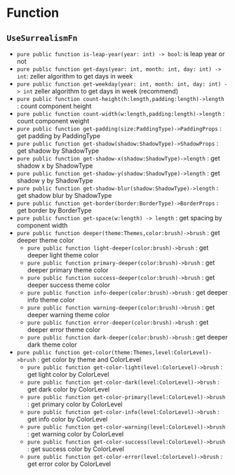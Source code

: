 # Function

## `UseSurrealismFn`

- `pure public function is-leap-year(year: int) -> bool`: is leap year or not
- `pure public function get-days(year: int, month: int, day: int) -> int`: zeller algorithm to get days in week
- `pure public function get-weekday(year: int, month: int, day: int) -> int` zeller algorithm to get days in week (recommend)
- `pure public function count-height(h:length,padding:length)->length` : count component height
- `pure public function count-width(w:length,padding:length)->length` : count component weight
- `pure public function get-padding(size:PaddingType)->PaddingProps` : get padding by PaddingType
- `pure public function get-shadow(shadow:ShadowType)->ShadowProps` : get shadow by ShadowType
- `pure public function get-shadow-x(shadow:ShadowType)->length` : get shadow x by ShadowType
- `pure public function get-shadow-y(shadow:ShadowType)->length` : get shadow y by ShadowType
- `pure public function get-shadow-blur(shadow:ShadowType)->length` : get shadow blur by ShadowType
- `pure public function get-border(border:BorderType)->BorderProps` : get border by BorderType
- `pure public function get-space(w:length) -> length` : get spacing by component width
- `pure public function deeper(theme:Themes,color:brush)->brush` : get deeper theme color
  - `pure public function light-deeper(color:brush)->brush` : get deeper light theme color
  - `pure public function primary-deeper(color:brush)->brush` : get deeper primary theme color
  - `pure public function success-deeper(color:brush)->brush` : get deeper success theme color
  - `pure public function info-deeper(color:brush)->brush` : get deeper info theme color
  - `pure public function warning-deeper(color:brush)->brush` : get deeper warning theme color
  - `pure public function error-deeper(color:brush)->brush` : get deeper error theme color
  - `pure public function dark-deeper(color:brush)->brush` : get deeper dark theme color
- `pure public function get-color(theme:Themes,level:ColorLevel)->brush` : get color by theme and ColorLevel
  - `pure public function get-color-light(level:ColorLevel)->brush` : get light color by ColorLevel
  - `pure public function get-color-dark(level:ColorLevel)->brush` : get dark color by ColorLevel
  - `pure public function get-color-primary(level:ColorLevel)->brush` : get primary color by ColorLevel
  - `pure public function get-color-info(level:ColorLevel)->brush` : get info color by ColorLevel
  - `pure public function get-color-warning(level:ColorLevel)->brush` : get warning color by ColorLevel
  - `pure public function get-color-success(level:ColorLevel)->brush` : get success color by ColorLevel
  - `pure public function get-color-error(level:ColorLevel)->brush` : get error color by ColorLevel